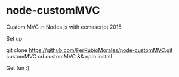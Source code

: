 # node-customMVC
Custom MVC in Nodes.js with ecmascript 2015

Set up

git clone https://github.com/FerRubioMorales/node-customMVC.git customMVC
cd customMVC && npm install

Get fun :)
